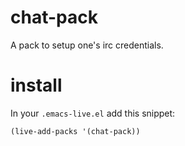 chat-pack
=========

A pack to setup one's irc credentials.

# install

In your `.emacs-live.el` add this snippet:
```elisp
(live-add-packs '(chat-pack))
```
